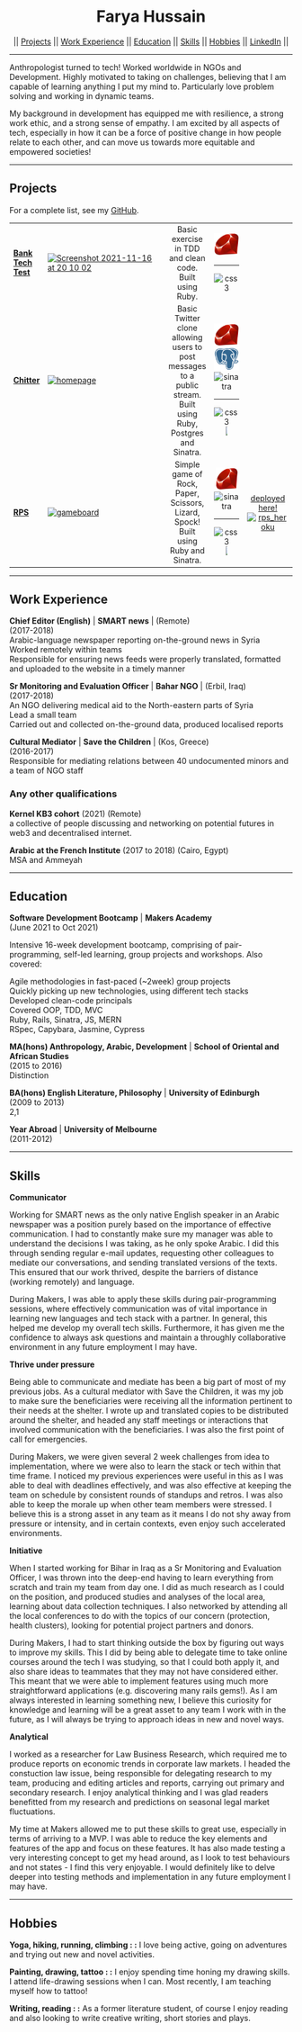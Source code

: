 <h1 align="center">Farya Hussain</h1>

<div align="center">|| <a href="#projects">Projects</a> ||
<a href="#work-experience">Work Experience</a> ||
<a href="#education">Education</a> ||
<a href="#skills">Skills</a> ||
<a href="#hobbies">Hobbies</a> ||
 <a href="https://www.linkedin.com/in/farya-hussain-a40148bb/">LinkedIn</a> ||</div>
 
</hr>

----------
Anthropologist turned to tech! Worked worldwide in NGOs and Development.  Highly motivated to taking on challenges, believing that I am capable of learning anything I put my mind to.  Particularly love problem solving and working in dynamic teams.  

My background in development has equipped me with resilience, a strong work ethic, and a strong sense of empathy. I am excited by all aspects of tech, especially in how it can be a force of positive change in how people relate to each other, and can move us towards more equitable and empowered societies!       

<!-- After graduation I worked in several places (France, Greece, Iraq and Egypt), in various roles within international development agencies. Between then and now, I have studied Arabic at the French Institute in Cairo, trained at a Muay Thai camp, worked as a project manager on some local construction projects, started teaching myself how to code, and received two scholarships (Makers and Kernel) to learn more about tech, coding, and web3! -->

<!-- Since June 2021, I have been studying with a full scholarship at Makers Academy, a developer bootcamp. Intensive, the course has given me fundamentals of software development through making interesting projects. I have also been learning best coding practices. I am excited to be in a dynamic and creative working environment! -->

--------

<!-- Row 1 -->
<!-- <div align="center">| <img src="https://camo.githubusercontent.com/ebba410edfb05353d7b46b3107304e7deeee8c6c12bc8769115f2dce43d11da0/68747470733a2f2f75706c6f61642e77696b696d656469612e6f72672f77696b6970656469612f636f6d6d6f6e732f362f36612f4a6176615363726970742d6c6f676f2e706e67" alt="javascript" width="40" height="40" data-canonical-src="https://upload.wikimedia.org/wikipedia/commons/6/6a/JavaScript-logo.png" style="max-width: 100%;"> |--|<img src="https://raw.githubusercontent.com/devicons/devicon/master/icons/ruby/ruby-original.svg" alt="ruby" width="40" height="40" style="max-width: 100%;">
|--|<img src="https://raw.githubusercontent.com/devicons/devicon/master/icons/html5/html5-original.svg" alt="html5" width="40" height="40" style="max-width: 100%;">|<img src="https://raw.githubusercontent.com/devicons/devicon/master/icons/css3/css3-original.svg" alt="css3" width="40" height="40" style="max-width: 100%;">| <img src="https://raw.githubusercontent.com/file-icons/source/master/svg/RSpec.svg?sanitize=true" alt="css3" width="40" height="40" style="max-width: 100%;">|<img src="https://camo.githubusercontent.com/b7bcf38107c15d49ce51fa0bc14fb230560a7ba3925d561b6b3b0f5dcb38bb42/68747470733a2f2f7777772e766563746f726c6f676f2e7a6f6e652f6c6f676f732f6a61736d696e652f6a61736d696e652d69636f6e2e737667" alt="jasmine" width="40" height="40" data-canonical-src="https://www.vectorlogo.zone/logos/jasmine/jasmine-icon.svg" style="max-width: 100%;">|<img src="https://camo.githubusercontent.com/2d4521ddf7c11a388ead08b890240554eb9c64a6438ff40fcfeae4724698ab89/68747470733a2f2f706963732e6672656569636f6e732e696f2f75706c6f6164732f69636f6e732f706e672f383537353134373833313535333735303337392d36342e706e67" alt="react" width="40" height="40" data-canonical-src="https://pics.freeicons.io/uploads/icons/png/8575147831553750379-64.png" style="max-width: 100%;">|<img src ="https://iconape.com/wp-content/png_logo_vector/sinatra-logo.png" style="max-width:50%;>| 

| <img src="https://camo.githubusercontent.com/b435190f010fa196ad12d86b6f3debf7167d51c042ce8247aadbc82bfb6e3c9e/68747470733a2f2f706963732e6672656569636f6e732e696f2f75706c6f6164732f69636f6e732f706e672f31353035363334333538313535313934323237382d3531322e706e67" alt="nodejs" width="40" height="40" data-canonical-src="https://pics.freeicons.io/uploads/icons/png/15056343581551942278-512.png" style="max-width: 100%;"> | <img src="https://raw.githubusercontent.com/devicons/devicon/master/icons/rails/rails-plain.svg" alt="rails" width="40" height="40" style="max-width: 100%;"> | <img src="https://github.com/mongodb-js/leaf/raw/master/dist/mongodb-leaf_128x128.png" alt="mongodb" height="40" style="max-width: 100%;"> </a><a href="https://expressjs.com" rel="nofollow"> |<img src="https://raw.githubusercontent.com/devicons/devicon/master/icons/postgresql/postgresql-plain.svg" alt="postgresql" width="40" height="40" style="max-width: 100%;">|<img src="https://camo.githubusercontent.com/40756575fc2fd74b1883ea0cc5c2a49aa7048ab58286f43a121109d69a9ea160/68747470733a2f2f63646e2e6a7364656c6976722e6e65742f67682f64657669636f6e732f64657669636f6e2f69636f6e732f657870726573732f657870726573732d6f726967696e616c2e737667" alt="express" width="40" height="40" data-canonical-src="https://cdn.jsdelivr.net/gh/devicons/devicon/icons/express/express-original.svg" style="max-width: 100%;">|<img src="https://camo.githubusercontent.com/fd37a0ed465d6e14411705324a0d21739377f54ab6d0ae146c68fca8777e16c7/68747470733a2f2f63646e2e6a7364656c6976722e6e65742f67682f64657669636f6e732f64657669636f6e2f69636f6e732f6a6573742f6a6573742d706c61696e2e737667" alt="jest" width="40" height="40" data-canonical-src="https://cdn.jsdelivr.net/gh/devicons/devicon/icons/jest/jest-plain.svg" style="max-width: 100%;">|<img src="https://raw.githubusercontent.com/devicons/devicon/master/icons/vscode/vscode-original.svg" alt="vscode" width="40" height="40" style="max-width: 100%;">|<img src="https://raw.githubusercontent.com/devicons/devicon/master/icons/github/github-original.svg" alt="github" width="40" height="40" style="max-width: 100%;">|<img src="https://camo.githubusercontent.com/105d6aa4ccfe106979d0628bcfd9cebb5640cbd657c39a849e9ab8201ec87fcb/68747470733a2f2f7777772e6d61696c736c7572702e636f6d2f6173736574732f6272616e64732f63617079626172612e706e67" data-canonical-src="https://www.mailslurp.com/assets/brands/capybara.png" style="max-width: 5%; height:40px;">
</div>
 -->


## Projects

For a complete list, see my <a href= "https://github.com/Xfarya?tab=repositories">GitHub</a>.

<table align="center">
    <tr>
     <td width="10%"><a href="https://github.com/Xfarya/Bank-Tech-Test/blob/main/README.md"><strong>Bank Tech Test</strong></a></td>
    <td width="50%" align="left"><a href="https://github.com/Xfarya/Bank-Tech-Test/blob/main/README.md">
     <img width="100%" alt="Screenshot 2021-11-16 at 20 10 02" src="https://user-images.githubusercontent.com/76533997/142063227-7a243315-23e9-4cce-a8d6-987b6e394bdd.png">
     </a></td>
    <td width="15%" align="center">Basic exercise in TDD and clean code. <br>Built using Ruby.</td>
    <td width="8%" align="center"><img src="https://raw.githubusercontent.com/devicons/devicon/master/icons/ruby/ruby-original.svg" alt="ruby" width="60" height="40"/>
     <hr> 
     <img src="https://raw.githubusercontent.com/file-icons/source/master/svg/RSpec.svg?sanitize=true" alt="css3" width="40" height="40" style="max-width: 100%;">
     <td width="8%" align="center"></td>
    </tr>
    <tr>
        <td width="10%"><a href="https://github.com/Xfarya/chitter-challenge#readme"><strong>Chitter</strong></a></td>
    <td width="50%" align="left"><a href="https://github.com/Xfarya/chitter-challenge#readme"><img width="100%"alt="homepage" src="https://user-images.githubusercontent.com/76533997/141092899-252e9214-85b5-44b8-b26c-25a15b5c69e1.png"></a></td>
    <td width="15%" align="center">Basic Twitter clone allowing users to post messages to a public stream. <br>Built using Ruby, Postgres and Sinatra.</td>
    <td width="8%" align="center"><img src="https://raw.githubusercontent.com/devicons/devicon/master/icons/ruby/ruby-original.svg" alt="ruby" width="60" height="40"/><img src="https://raw.githubusercontent.com/devicons/devicon/master/icons/postgresql/postgresql-plain.svg" alt="postgresql" width="100" height="40"/> <img src ="https://iconape.com/wp-content/png_logo_vector/sinatra-logo.png" alt="sinatra" width:="100" height="40"/>
     <hr> 
     <img src="https://raw.githubusercontent.com/file-icons/source/master/svg/RSpec.svg?sanitize=true" alt="css3" width="40" height="40" style="max-width: 100%;"><img src="https://camo.githubusercontent.com/105d6aa4ccfe106979d0628bcfd9cebb5640cbd657c39a849e9ab8201ec87fcb/68747470733a2f2f7777772e6d61696c736c7572702e636f6d2f6173736574732f6272616e64732f63617079626172612e706e67" data-canonical-src="https://www.mailslurp.com/assets/brands/capybara.png" style="max-width: 5%; height:40px;">
<!--      <hr> 
   <img src="https://raw.githubusercontent.com/devicons/devicon/master/icons/html5/html5-original.svg" alt="html5" width="60" height="40"/><img src="https://raw.githubusercontent.com/devicons/devicon/master/icons/css3/css3-original.svg" alt="css3" width="60" height="40"/> --></td> 
     <td width="8%" align="center"></td>
    </tr>
    <tr>
          <td width="10%"><a href= "https://github.com/Xfarya/rps/blob/main/README.md"><strong>RPS</strong></a></td>
        <td width="50%" align="left">
     <a href= "https://github.com/Xfarya/rps/blob/main/README.md"><img width="100%" alt="gameboard" src="https://user-images.githubusercontent.com/76533997/141285198-9162be0d-6bbc-4a47-b85e-22e704b80207.png"></a>
     </td>
        <td width="15%" align="center">Simple game of Rock, Paper, Scissors, Lizard, Spock! <br>Built using Ruby and Sinatra.</td>
        <td width="8%" align="center"><img src="https://raw.githubusercontent.com/devicons/devicon/master/icons/ruby/ruby-original.svg" alt="ruby" width="40" height="40"/><img src ="https://iconape.com/wp-content/png_logo_vector/sinatra-logo.png" alt="sinatra" width:="40" height="40"/><hr><img src="https://raw.githubusercontent.com/file-icons/source/master/svg/RSpec.svg?sanitize=true" alt="css3" width="40" height="40" style="max-width: 100%;"><img src="https://camo.githubusercontent.com/105d6aa4ccfe106979d0628bcfd9cebb5640cbd657c39a849e9ab8201ec87fcb/68747470733a2f2f7777772e6d61696c736c7572702e636f6d2f6173736574732f6272616e64732f63617079626172612e706e67" data-canonical-src="https://www.mailslurp.com/assets/brands/capybara.png" style="max-width: 5%; height:40px;"></td>
  <td width="5%" align="center"> <a href="https://rps-by-farya.herokuapp.com/">deployed here!<img src="https://camo.githubusercontent.com/e28ded186e568aba00abd5c8830f26d821add2d97ddf4a41cf545ec6a1245758/68747470733a2f2f63646e2e6a7364656c6976722e6e65742f67682f64657669636f6e732f64657669636f6e2f69636f6e732f6865726f6b752f6865726f6b752d706c61696e2e737667" alt="rps_heroku" width="40" height="40" data-canonical-src="https://cdn.jsdelivr.net/gh/devicons/devicon/icons/heroku/heroku-plain.svg" style="max-width: 100%;"></a></td>   
 </tr>
</table>

----------

<!--     
### AceBook

<table align="center">
    <tr>
     <td width="50%" align="left"><a href="https://github.com/Xfarya/acebook-rails-template-simple#readme"><img width="100%" alt="Screenshot 2021-11-10 at 11 55 01" src="https://user-images.githubusercontent.com/76533997/141108673-f578fa97-d367-4d9a-9a1d-2b70e409a4e6.png">
    </a></td>
     <td width="15%" align="center">Facebook clone social media app, as part of a Makers' group project in Rails </td>
    <td width="8%" align="center" width: "90"><img src="https://raw.githubusercontent.com/devicons/devicon/master/icons/ruby/ruby-original.svg" alt="ruby" width="100" height="40" style="max-width: 100%;"><img src="https://raw.githubusercontent.com/devicons/devicon/master/icons/rails/rails-plain.svg" alt="rails" width="100" height="40" style="max-width: 100%;">
     <hr>
<img src="https://raw.githubusercontent.com/file-icons/source/master/svg/RSpec.svg?sanitize=true" alt="css3" width="40" height="40" style="max-width: 100%;">
     <hr> 
     <img src="https://camo.githubusercontent.com/c76217244e1b3700a87058abf858e20a313b06dfadd972121d0d42de5bd20fa5/68747470733a2f2f63646e2e6a7364656c6976722e6e65742f67682f64657669636f6e732f64657669636f6e2f69636f6e732f626f6f7473747261702f626f6f7473747261702d6f726967696e616c2e737667" alt="bootstrap" width="40" height="40" data-canonical-src="https://cdn.jsdelivr.net/gh/devicons/devicon/icons/bootstrap/bootstrap-original.svg" style="max-width: 100%;">
 </td>
    <td width="8%" align="center"><a href="https://young-plains-56373.herokuapp.com/"><img src="https://camo.githubusercontent.com/e28ded186e568aba00abd5c8830f26d821add2d97ddf4a41cf545ec6a1245758/68747470733a2f2f63646e2e6a7364656c6976722e6e65742f67682f64657669636f6e732f64657669636f6e2f69636f6e732f6865726f6b752f6865726f6b752d706c61696e2e737667" alt="acebook_heroku" width="190" height="190" data-canonical-src="https://cdn.jsdelivr.net/gh/devicons/devicon/icons/heroku/heroku-plain.svg" style="max-width: 100%;"></a></td>
    </tr>
</table>

--------
    
### Gifthub

<table align="center">
    <tr>
        <td width="50%" align="left"><a href="https://github.com/Xfarya/work-social/blob/main/README.md">
    <img width="100%" alt="Screenshot 2021-11-10 at 13 51 05" src="https://user-images.githubusercontent.com/76533997/141125312-ecb3a428-ad51-457b-8ded-3b2773a7ae92.png"> </a>
    </td>
        <td width="15%" align="center">A platform for users to send/receive small gifts. MERN </td>
        <td width="8%" align="center"><img src="https://github.com/mongodb-js/leaf/raw/master/dist/mongodb-leaf_128x128.png" alt="mongodb" height="40" style="max-width: 100%;"> <img src="https://camo.githubusercontent.com/40756575fc2fd74b1883ea0cc5c2a49aa7048ab58286f43a121109d69a9ea160/68747470733a2f2f63646e2e6a7364656c6976722e6e65742f67682f64657669636f6e732f64657669636f6e2f69636f6e732f657870726573732f657870726573732d6f726967696e616c2e737667" alt="express" width="40" height="40" data-canonical-src="https://cdn.jsdelivr.net/gh/devicons/devicon/icons/express/express-original.svg" style="max-width: 100%;"><img src="https://camo.githubusercontent.com/2d4521ddf7c11a388ead08b890240554eb9c64a6438ff40fcfeae4724698ab89/68747470733a2f2f706963732e6672656569636f6e732e696f2f75706c6f6164732f69636f6e732f706e672f383537353134373833313535333735303337392d36342e706e67" alt="react" width="40" height="40" data-canonical-src="https://pics.freeicons.io/uploads/icons/png/8575147831553750379-64.png" style="max-width: 100%;"><img src="https://camo.githubusercontent.com/b435190f010fa196ad12d86b6f3debf7167d51c042ce8247aadbc82bfb6e3c9e/68747470733a2f2f706963732e6672656569636f6e732e696f2f75706c6f6164732f69636f6e732f706e672f31353035363334333538313535313934323237382d3531322e706e67" alt="nodejs" width="40" height="40" data-canonical-src="https://pics.freeicons.io/uploads/icons/png/15056343581551942278-512.png" style="max-width: 100%;"><hr> <img src="https://camo.githubusercontent.com/fd37a0ed465d6e14411705324a0d21739377f54ab6d0ae146c68fca8777e16c7/68747470733a2f2f63646e2e6a7364656c6976722e6e65742f67682f64657669636f6e732f64657669636f6e2f69636f6e732f6a6573742f6a6573742d706c61696e2e737667" alt="jest" width="40" height="40" data-canonical-src="https://cdn.jsdelivr.net/gh/devicons/devicon/icons/jest/jest-plain.svg" style="max-width: 100%;"><img src="https://avatars.githubusercontent.com/u/8908513?s=280&v=4" alt="cy" width="30" height="50" style="width:80%;"></td>
      <td width="8%" align="center"></td>
    </tr>
</table>
    
----------

### BlackJack

<table align="center">
    <tr>
        <td width="50%" align="left"><a href="https://github.com/Xfarya/blackjack/blob/main/README.md">
            <img width="100%" alt="Screenshot 2021-11-10 at 14 22 35" src="https://user-images.githubusercontent.com/76533997/141130461-890c7969-8ded-4063-a3b3-83bba88d6983.png"></td>
        <td width="15%" align="center">Let's play BlackJack! Simple game made in JS/JQuery</td>
        <td width="8%" align="center"><img src="https://camo.githubusercontent.com/ebba410edfb05353d7b46b3107304e7deeee8c6c12bc8769115f2dce43d11da0/68747470733a2f2f75706c6f61642e77696b696d656469612e6f72672f77696b6970656469612f636f6d6d6f6e732f362f36612f4a6176615363726970742d6c6f676f2e706e67" alt="javascript" width="40" height="40" data-canonical-src="https://upload.wikimedia.org/wikipedia/commons/6/6a/JavaScript-logo.png" style="max-width: 100%;"><hr><img src="https://raw.githubusercontent.com/devicons/devicon/master/icons/html5/html5-original.svg" alt="html5" width="40" height="40"/><img src="https://raw.githubusercontent.com/devicons/devicon/master/icons/css3/css3-original.svg" alt="css3" width="40" height="40"/> </td>
      <td width="8%" align="center"></td>
    </tr>
</table>
 -->

## Work Experience
 
**Chief Editor (English)** | **SMART news** | (Remote)  
(2017-2018)  
 Arabic-language newspaper reporting on-the-ground news in Syria  
 Worked remotely within teams  
 Responsible for ensuring news feeds were properly translated, formatted and uploaded to the website in a timely manner  
 

<!-- - Any experience, including roles and responsibilities and results achived in bullet point format. -->

**Sr Monitoring and Evaluation Officer** | **Bahar NGO** | (Erbil, Iraq)    
(2017-2018)   
 An NGO delivering medical aid to the North-eastern parts of Syria  
 Lead a small team  
 Carried out and collected on-the-ground data, produced localised reports  
<!-- - Any experience relevent to software development -->

**Cultural Mediator** | **Save the Children** | (Kos, Greece)   
(2016-2017)  
Responsible for mediating relations between 40 undocumented minors and a team of NGO staff  

<!-- - Any experience relevent to software development
 -->

### Any other qualifications

<!--
That in some arguable way make you a better software developer or well-rounded person
 -->
 
**Kernel KB3 cohort** (2021) (Remote)  
a collective of people discussing and networking on potential futures in web3 and decentralised internet.

**Arabic at the French Institute** (2017 to 2018) (Cairo, Egypt)  
MSA and Ammeyah

------------

## Education

**Software Development Bootcamp** | **Makers Academy**  
(June 2021 to Oct 2021)   

<!-- - Use short descriptions of what you did and a skill you used. (Similar to format from the 'Work Experience' section above) -->
<!-- - e.g Frequently used pairing in order to problem solve effeciently, requiring teamwork and communication.
- you might also mention aspects some other skills/knowledge listed below:
- OOP, TDD, MVC, DDD
- Agile/XP
- Ruby, Rails, JavaScript
- RSpec, Jasmine -->

Intensive 16-week development bootcamp, comprising of pair-programming, self-led learning, group projects and workshops. Also covered:   
  
Agile methodologies in fast-paced (~2week) group projects  
Quickly picking up new technologies, using different tech stacks   
Developed clean-code principals  
Covered OOP, TDD, MVC  
Ruby, Rails, Sinatra, JS, MERN  
RSpec, Capybara, Jasmine, Cypress  

**MA(hons) Anthropology, Arabic, Development** | **School of Oriental and African Studies**  
(2015 to 2016)  
Distinction  

**BA(hons) English Literature, Philosophy** | **University of Edinburgh**  
(2009 to 2013)   
2,1  

**Year Abroad** | **University of Melbourne**  
(2011-2012)  

-----------

## Skills

<!--
-STAR
-What was the situation/task? (ST)

-How was the skill used?

-What did you do? (action)

-What was the result?

Consider skills relevent to software development. Then consider your best skills. Pick 2-4 skills and write a short descriptive paragraph for each one. You should demonstrate how capable you are at this skill with examples.
(Using a STAR example Paragraph) Consider the questions below.
 -->

**Communicator**

Working for SMART news as the only native English speaker in an Arabic newspaper was a position purely based on the importance of effective communication. I had to constantly make sure my manager was able to understand the decisions I was taking, as he only spoke Arabic. I did this through sending regular e-mail updates, requesting other colleagues to mediate our conversations, and sending translated versions of the texts. This ensured that our work thrived, despite the barriers of distance (working remotely) and language.  

During Makers, I was able to apply these skills during pair-programming sessions, where effectively communication was of vital importance in learning new languages and tech stack with a partner. In general, this helped me develop my overall tech skills. Furthermore, it has given me the confidence to always ask questions and maintain a throughly collaborative environment in any future employment I may have.

**Thrive under pressure**

Being able to communicate and mediate has been a big part of most of my previous jobs. As a cultural mediator with Save the Children, it was my job to make sure the beneficiaries were receiving all the information pertinent to their needs at the shelter. I wrote up and translated copies to be distributed around the shelter, and headed any staff meetings or interactions that involved communication with the beneficiaries. I was also the first point of call for emergencies. 

During Makers, we were given several 2 week challenges from idea to implementation, where we were also to learn the stack or tech within that time frame. I noticed my previous experiences were useful in this as I was able to deal with deadlines effectively, and was also effective at keeping the team on schedule by consistent rounds of standups and retros. I was also able to keep the morale up when other team members were stressed. I believe this is a strong asset in any team as it means I do not shy away from pressure or intensity, and in certain contexts, even enjoy such accelerated environments.


**Initiative**

When I started working for Bihar in Iraq as a Sr Monitoring and Evaluation Officer, I was thrown into the deep-end having to learn everything from scratch and train my team from day one. I did as much research as I could on the position, and produced studies and analyses of the local area, learning about data collection techniques. I also networked by attending all the local conferences to do with the topics of our concern (protection, health clusters), looking for potential project partners and donors.  

During Makers, I had to start thinking outside the box by figuring out ways to improve my skills. This I did by being able to delegate time to take online courses around the tech I was studying, so that I could both apply it, and also share ideas to teammates that they may not have considered either. This meant that we were able to implement features using much more straightforward applications (e.g. discovering many rails gems!). As I am always interested in learning something new, I believe this curiosity for knowledge and learning will be a great asset to any team I work with in the future, as I will always be trying to approach ideas in new and novel ways.

**Analytical**

I worked as a researcher for Law Business Research, which required me to produce reports on economic trends in corporate law markets. I headed the constuction law issue, being responsible for delegating research to my team, producing and editing articles and reports, carrying out primary and secondary research. I enjoy analytical thinking and I was glad readers benefitted from my research and predictions on seasonal legal market fluctuations.  

My time at Makers allowed me to put these skills to great use, especially in terms of arriving to a MVP. I was able to reduce the key elements and features of the app and focus on these features. It has also made testing a very interesting concept to get my head around, as I look to test behaviours and not states - I find this very enjoyable. I would definitely like to delve deeper into testing methods and implementation in any future employment I may have.


<!-- #### This Skill

- Experience
- Achievements
- Evidence (STAR)

#### Another Skill

Descriptive paragraph of how capable you are at this skill and, if relevant, how it has developed (again use STAR for this)

- I achieved A during my work at B (job, or otherwise)
- I contributed to the growth of X while doing Y (job, or otherwise)
- I built this, made this, broke this, fixed this, etc.
- A link to some on-line evidence (blogs, videos, articles, etc.)
 -->

------------

## Hobbies

**Yoga, hiking, running, climbing : :** I love being active, going on adventures and trying out new and novel activities.

**Painting, drawing, tattoo : :** I enjoy spending time honing my drawing skills. I attend life-drawing sessions when I can. Most recently, I am teaching myself how to tattoo!

**Writing, reading : :** As a former literature student, of course I enjoy reading and also looking to write creative writing, short stories and plays.
